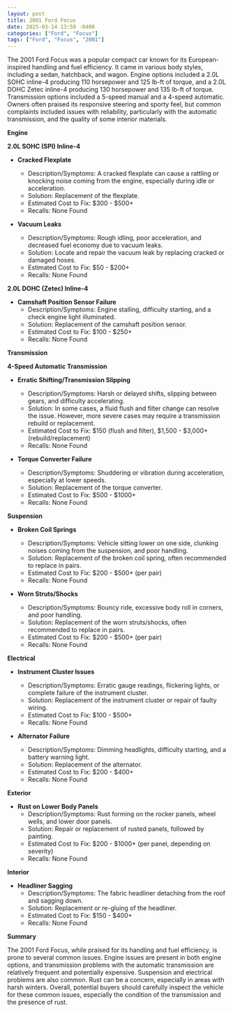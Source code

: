 ```yaml
---
layout: post
title: 2001 Ford Focus
date: 2025-03-14 13:59 -0400
categories: ["Ford", "Focus"]
tags: ["Ford", "Focus", "2001"]
---
```

The 2001 Ford Focus was a popular compact car known for its European-inspired handling and fuel efficiency. It came in various body styles, including a sedan, hatchback, and wagon. Engine options included a 2.0L SOHC inline-4 producing 110 horsepower and 125 lb-ft of torque, and a 2.0L DOHC Zetec inline-4 producing 130 horsepower and 135 lb-ft of torque. Transmission options included a 5-speed manual and a 4-speed automatic. Owners often praised its responsive steering and sporty feel, but common complaints included issues with reliability, particularly with the automatic transmission, and the quality of some interior materials.

**Engine**

**2.0L SOHC (SPI) Inline-4**

*   **Cracked Flexplate**
    *   Description/Symptoms: A cracked flexplate can cause a rattling or knocking noise coming from the engine, especially during idle or acceleration.
    *   Solution: Replacement of the flexplate.
    *   Estimated Cost to Fix: $300 - $500+
    *   Recalls: None Found

*   **Vacuum Leaks**
    *   Description/Symptoms: Rough idling, poor acceleration, and decreased fuel economy due to vacuum leaks.
    *   Solution: Locate and repair the vacuum leak by replacing cracked or damaged hoses.
    *   Estimated Cost to Fix: $50 - $200+
    *   Recalls: None Found

**2.0L DOHC (Zetec) Inline-4**

*   **Camshaft Position Sensor Failure**
    *   Description/Symptoms: Engine stalling, difficulty starting, and a check engine light illuminated.
    *   Solution: Replacement of the camshaft position sensor.
    *   Estimated Cost to Fix: $100 - $250+
    *   Recalls: None Found

**Transmission**

**4-Speed Automatic Transmission**

*   **Erratic Shifting/Transmission Slipping**
    *   Description/Symptoms: Harsh or delayed shifts, slipping between gears, and difficulty accelerating.
    *   Solution: In some cases, a fluid flush and filter change can resolve the issue. However, more severe cases may require a transmission rebuild or replacement.
    *   Estimated Cost to Fix: $150 (flush and filter), $1,500 - $3,000+ (rebuild/replacement)
    *   Recalls: None Found

*   **Torque Converter Failure**
    *   Description/Symptoms: Shuddering or vibration during acceleration, especially at lower speeds.
    *   Solution: Replacement of the torque converter.
    *   Estimated Cost to Fix: $500 - $1000+
    *   Recalls: None Found

**Suspension**

*   **Broken Coil Springs**
    *   Description/Symptoms: Vehicle sitting lower on one side, clunking noises coming from the suspension, and poor handling.
    *   Solution: Replacement of the broken coil spring, often recommended to replace in pairs.
    *   Estimated Cost to Fix: $200 - $500+ (per pair)
    *   Recalls: None Found

*   **Worn Struts/Shocks**
    *   Description/Symptoms: Bouncy ride, excessive body roll in corners, and poor handling.
    *   Solution: Replacement of the worn struts/shocks, often recommended to replace in pairs.
    *   Estimated Cost to Fix: $200 - $500+ (per pair)
    *   Recalls: None Found

**Electrical**

*   **Instrument Cluster Issues**
    *   Description/Symptoms: Erratic gauge readings, flickering lights, or complete failure of the instrument cluster.
    *   Solution: Replacement of the instrument cluster or repair of faulty wiring.
    *   Estimated Cost to Fix: $100 - $500+
    *   Recalls: None Found

*   **Alternator Failure**
    *   Description/Symptoms: Dimming headlights, difficulty starting, and a battery warning light.
    *   Solution: Replacement of the alternator.
    *   Estimated Cost to Fix: $200 - $400+
    *   Recalls: None Found

**Exterior**

*   **Rust on Lower Body Panels**
    *   Description/Symptoms: Rust forming on the rocker panels, wheel wells, and lower door panels.
    *   Solution: Repair or replacement of rusted panels, followed by painting.
    *   Estimated Cost to Fix: $200 - $1000+ (per panel, depending on severity)
    *   Recalls: None Found

**Interior**

*   **Headliner Sagging**
    *   Description/Symptoms: The fabric headliner detaching from the roof and sagging down.
    *   Solution: Replacement or re-gluing of the headliner.
    *   Estimated Cost to Fix: $150 - $400+
    *   Recalls: None Found

**Summary**

The 2001 Ford Focus, while praised for its handling and fuel efficiency, is prone to several common issues. Engine issues are present in both engine options, and transmission problems with the automatic transmission are relatively frequent and potentially expensive. Suspension and electrical problems are also common. Rust can be a concern, especially in areas with harsh winters. Overall, potential buyers should carefully inspect the vehicle for these common issues, especially the condition of the transmission and the presence of rust.

